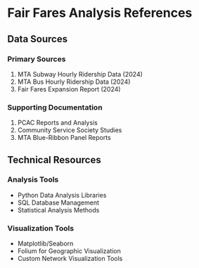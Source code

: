 # Fair Fares Analysis References

## Data Sources

### Primary Sources
1. MTA Subway Hourly Ridership Data (2024)
2. MTA Bus Hourly Ridership Data (2024)
3. Fair Fares Expansion Report (2024)

### Supporting Documentation
1. PCAC Reports and Analysis
2. Community Service Society Studies
3. MTA Blue-Ribbon Panel Reports

## Technical Resources

### Analysis Tools
- Python Data Analysis Libraries
- SQL Database Management
- Statistical Analysis Methods

### Visualization Tools
- Matplotlib/Seaborn
- Folium for Geographic Visualization
- Custom Network Visualization Tools